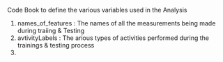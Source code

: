 Code Book to define the various variables used in the Analysis

1. names_of_features : The names of all the measurements being made during traiing & Testing
2. avtivityLabels : The arious types of activities performed during the trainings & testing process
3. 
